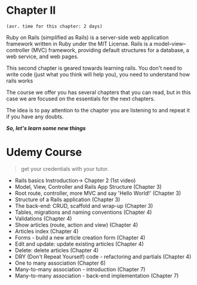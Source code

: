 
# Chapter II
`(avr. time for this chapter: 2 days)`

Ruby on Rails (simplified as Rails) is a server-side web application framework written in Ruby under the MIT License. Rails is a model–view–controller (MVC) framework, providing default structures for a database, a web service, and web pages. 

This second chapter is geared towards learning rails. You don't need to write code (just what you think will help you), you need to understand how rails works

The course we offer you has several chapters that you can read, but in this case we are focused on the essentials for the next chapters.

The idea is to pay attention to the chapter you are listening to and repeat it if you have any doubts.
  
***So, let's learn some new things***


# Udemy Course

> get your credentials with your tutor.


-   Rails basics Instroduction-> Chapter 2 (1st video)
-   Model, View, Controller and Rails App Structure (Chapter 3)
-   Root route, controller, more MVC and say 'Hello World!' (Chapter 3)
-   Structure of a Rails application (Chapter 3)
-   The back-end: CRUD, scaffold and wrap-up (Chapter 3)
-   Tables, migrations and naming conventions (Chapter 4)
-   Validations (Chapter 4)
-   Show articles (route, action and view) (Chapter 4)
-   Articles index (Chapter 4)
-   Forms - build a new article creation form (Chapter 4)
-   Edit and update: update existing articles (Chapter 4)
-   Delete: delete articles (Chapter 4)
-   DRY (Don't Repeat Yourself) code - refactoring and partials (Chapter 4)
-   One to many association (Chapter 6)
-   Many-to-many association - introduction (Chapter 7)
-   Many-to-many association - back-end implementation (Chapter 7)